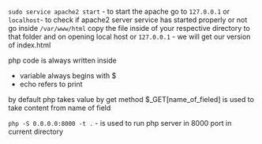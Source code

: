 `sudo service apache2 start` - to start the apache
go to `127.0.0.1` or `localhost`- to check if apache2 server service has started properly or not
go inside `/var/www/html`
copy the file inside of your respective directory to that folder
and on opening local host or `127.0.0.1` - we will get our version of index.html

php code is always written inside

<?php
code
?>

- variable always begins with $
- echo refers to print

by default php takes value by get method
$\_GET[name_of_fieled] is used to take content from name of field

`php -S 0.0.0.0:8000 -t .` - is used to run php server in 8000 port in current directory
